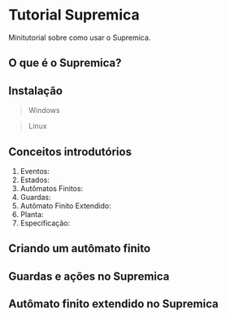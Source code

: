 # Tutorial Supremica
Minitutorial sobre como usar o Supremica.

## O que é o Supremica?

## Instalação

> Windows
>  

> Linux
> 

## Conceitos introdutórios

1. Eventos:
2. Estados:
3. Autômatos Finitos:
4. Guardas:
5. Autômato Finito Extendido:
6. Planta:
7. Especificação:


## Criando um autômato finito

## Guardas e ações no Supremica

## Autômato finito extendido no Supremica
